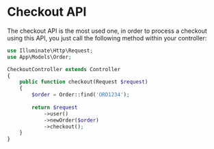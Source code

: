 # Checkout API

The checkout API is the most used one, in order to process a checkout using this API, you just call the following method within your controller:

```php
use Illuminate\Http\Request;
use App\Models\Order;

CheckoutController extends Controller
{
    public function checkout(Request $request)
    {
        $order = Order::find('ORD1234');
        
        return $request
            ->user()
            ->newOrder($order)
            ->checkout();
    }
}
```

